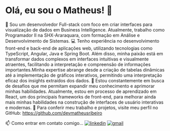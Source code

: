 # Olá, eu sou o Matheus! 👋


🚀 Sou um desenvolvedor Full-stack com foco em criar interfaces para visualização de dados em Business Intelligence. Atualmente, trabalho como Programador II na SHX-Araraquara, com formação em Análise e Desenvolvimento de Sistemas.
💻 Tenho experiência no desenvolvimento front-end e back-end de aplicações web, utilizando tecnologias como TypeScript, Angular, Java e Spring Boot. Além disso, minha paixão está em transformar dados complexos em interfaces intuitivas e visualmente atraentes, facilitando a interpretação e compreensão de informações importantes.Minha expertise abrange desde a criação de tabelas dinâmicas até a implementação de gráficos interativos, permitindo uma interpretação eficaz dos insights extraídos dos dados.
🔧 Estou constantemente em busca de desafios que me permitam expandir meu conhecimento e aprimorar minhas habilidades. Atualmente, estou em processo de aprendizado em React, um dos principais frameworks de front-end, para melhorar ainda mais minhas habilidades na construção de interfaces de usuário interativas e modernas.
📎 Para conferir meu trabalho e projetos, visite meu perfil no GitHub: https://github.com/devmatheusribeiro


📫 Como entrar em contato comigo...
[![linkedin](https://img.shields.io/badge/linkedin-0A66C2?style=for-the-badge&logo=linkedin&logoColor=white)](https://www.linkedin.com/in/ribeiro-matheus/)
[![gmail](https://img.shields.io/badge/gmail-black?style=for-the-badge&logo=gmail&logoColor=white)](mailto:github.matheusribeiro@gmail.com)
